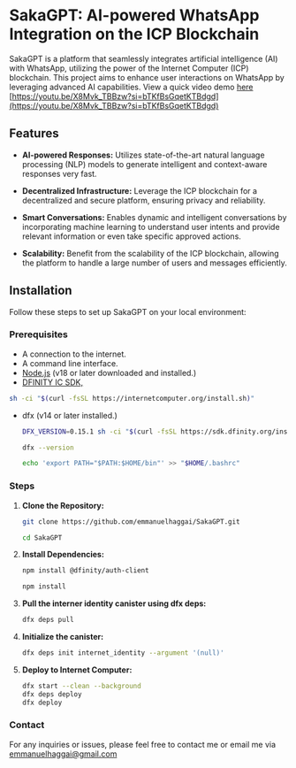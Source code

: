 # SakaGPT: AI-powered WhatsApp Integration on the ICP Blockchain

SakaGPT is a platform that seamlessly integrates artificial intelligence (AI) with WhatsApp, utilizing the power of the Internet Computer (ICP) blockchain. This project aims to enhance user interactions on WhatsApp by leveraging advanced AI capabilities. View a quick video demo [here](https://youtu.be/X8Mvk_TBBzw?si=bTKfBsGqetKTBdgd) [https://youtu.be/X8Mvk_TBBzw?si=bTKfBsGqetKTBdgd](https://youtu.be/X8Mvk_TBBzw?si=bTKfBsGqetKTBdgd)


## Features

- **AI-powered Responses:** Utilizes state-of-the-art natural language processing (NLP) models to generate intelligent and context-aware responses very fast.
  
- **Decentralized Infrastructure:** Leverage the ICP blockchain for a decentralized and secure platform, ensuring privacy and reliability.

- **Smart Conversations:** Enables dynamic and intelligent conversations by incorporating machine learning to understand user intents and provide relevant information or even take specific approved actions.

- **Scalability:** Benefit from the scalability of the ICP blockchain, allowing the platform to handle a large number of users and messages efficiently.

## Installation
Follow these steps to set up SakaGPT on your local environment:

### Prerequisites

- A connection to the internet.
- A command line interface.
- [Node.js](https://nodejs.org/en) (v18 or later downloaded and installed.)
- [DFINITY IC SDK,](https://internetcomputer.org/docs/current/developer-docs/setup/install/)
```bash
sh -ci "$(curl -fsSL https://internetcomputer.org/install.sh)"
```
- dfx (v14 or later installed.)
  ```bash
  DFX_VERSION=0.15.1 sh -ci "$(curl -fsSL https://sdk.dfinity.org/install.sh)"
  
  dfx --version

  echo 'export PATH="$PATH:$HOME/bin"' >> "$HOME/.bashrc"
  ```
   
### Steps

1. **Clone the Repository:**

   ```bash
   git clone https://github.com/emmanuelhaggai/SakaGPT.git
   
   cd SakaGPT
   ```
   
2. **Install Dependencies:**

   ```bash
   npm install @dfinity/auth-client
   
   npm install
   ```
3. **Pull the interner identity canister using dfx deps:**
   ```bash
   dfx deps pull
   ```
4. **Initialize the canister:**
   ```bash
   dfx deps init internet_identity --argument '(null)'
   ```
5. **Deploy to Internet Computer:**

   ```bash
   dfx start --clean --background
   dfx deps deploy
   dfx deploy
   ```
 
### Contact
For any inquiries or issues, please feel free to contact me or email me via emmanuelhaggai@gmail.com
   

   
   






